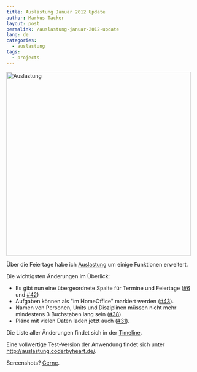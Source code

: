 ```yaml
---
title: Auslastung Januar 2012 Update
author: Markus Tacker
layout: post
permalink: /auslastung-januar-2012-update
lang: de
categories:
  - auslastung
tags:
  - projects
---
```

<img src="http://farm8.staticflickr.com/7174/6619388255_0cee1e7008.jpg" alt="Auslastung" width="480" />

Über die Feiertage habe ich [Auslastung][1] um einige Funktionen erweitert.

Die wichtigsten Änderungen im Überlick:

*   Es gibt nun eine übergeordnete Spalte für Termine und Feiertage ([#6][2] und [#42][3])
*   Aufgaben können als "im HomeOffice" markiert werden ([#43][4]).
*   Namen von Personen, Units und Disziplinen müssen nicht mehr mindestens 3 Buchstaben lang sein ([#38][5]).
*   Pläne mit vielen Daten laden jetzt auch ([#31][6]).

Die Liste aller Änderungen findet sich in der [Timeline][7].

Eine vollwertige Test-Version der Anwendung findet sich unter <http://auslastung.coderbyheart.de/>.

Screenshots? [Gerne][8].

 [1]: http://auslastung.coderbyheart.de/
 [2]: http://auslastung.coderbyheart.de/trac/ticket/6
 [3]: http://auslastung.coderbyheart.de/trac/ticket/42
 [4]: http://auslastung.coderbyheart.de/trac/ticket/43
 [5]: http://auslastung.coderbyheart.de/trac/ticket/38
 [6]: http://auslastung.coderbyheart.de/trac/ticket/31
 [7]: http://auslastung.coderbyheart.de/trac/timeline?from=02.01.2012&daysback=30&author=&ticket=on&changeset=on&update=Update
 [8]: http://www.flickr.com/photos/tacker/sets/72157627176428815/

